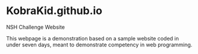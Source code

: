 # KobraKid.github.io
NSH Challenge Website

This webpage is a demonstration based on a sample website coded in under seven days, meant to demonstrate competency in web programming.
